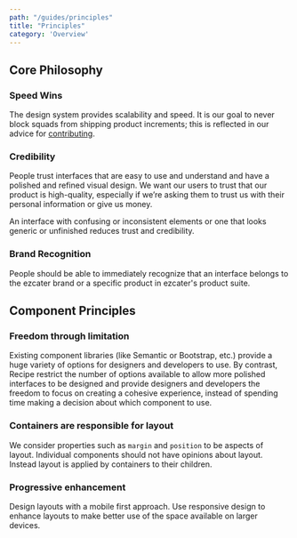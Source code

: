 ```yaml
---
path: "/guides/principles"
title: "Principles"
category: 'Overview'
---
```


## Core Philosophy

### Speed Wins

The design system provides scalability and speed. It is our goal to never block squads from shipping product increments; this is reflected in our advice for [contributing](/guides/contributing#choosing-the-right-component).

### Credibility

People trust interfaces that are easy to use and understand and have a polished and refined visual design. We want our users to trust that our product is high-quality, especially if we’re asking them to trust us with their personal information or give us money.

An interface with confusing or inconsistent elements or one that looks generic or unfinished reduces trust and credibility.

### Brand Recognition

People should be able to immediately recognize that an interface belongs to the ezcater brand or a specific product in ezcater's product suite.

## Component Principles

### Freedom through limitation

Existing component libraries (like Semantic or Bootstrap, etc.) provide a huge variety of options for designers and developers to use. By contrast, Recipe restrict the number of options available to allow more polished interfaces to be designed and provide designers and developers the freedom to focus on creating a cohesive experience, instead of spending time making a decision about which component to use.

### Containers are responsible for layout

We consider properties such as `margin` and `position` to be aspects of layout. Individual components should not have opinions about layout. Instead layout is applied by containers to their children.

### Progressive enhancement

Design layouts with a mobile first approach. Use responsive design to enhance layouts to make better use of the space available on larger devices.
